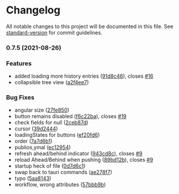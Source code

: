# Changelog

All notable changes to this project will be documented in this file. See [standard-version](https://github.com/conventional-changelog/standard-version) for commit guidelines.

### 0.7.5 (2021-08-26)


### Features

* added loading more history entries ([91d8c46](https://github.com/Commandos-app/Commandos/commit/91d8c46b24a8666969765112d68a11060281d4d1)), closes [#16](https://github.com/Commandos-app/Commandos/issues/16)
* collapsible tree view ([a2f4ee7](https://github.com/Commandos-app/Commandos/commit/a2f4ee73b7175cf6587124c7c64058fd888ca39b))


### Bug Fixes

* angular size ([27fe850](https://github.com/Commandos-app/Commandos/commit/27fe850b0731e7be9f5f3971a1d06f72f246fc4e))
* button remains disabled ([f6c22ba](https://github.com/Commandos-app/Commandos/commit/f6c22ba29ce6a090b363fef72b02fa0acebe1129)), closes [#19](https://github.com/Commandos-app/Commandos/issues/19)
* check fields for null ([2ceb87d](https://github.com/Commandos-app/Commandos/commit/2ceb87d7e382005d3938edac6315996d2d16acc9))
* cursor ([39d2444](https://github.com/Commandos-app/Commandos/commit/39d2444b0078df6c3ed3f462f224a0c32ad7a40b))
* loadingStates for buttons ([ef20fd6](https://github.com/Commandos-app/Commandos/commit/ef20fd618708e706e7c2f8357c52cfa88b5dbcb3))
* order ([7a7d6b1](https://github.com/Commandos-app/Commandos/commit/7a7d6b1bdb28e861ee23eb6b95ad67c235748480))
* publios,ymal ([ec12954](https://github.com/Commandos-app/Commandos/commit/ec12954a876a4523297831a415c5ca16cef689bf))
* refresh ahead/behind indicator ([943cd8c](https://github.com/Commandos-app/Commandos/commit/943cd8c865809e2ac6b3068eef663088712e1c95)), closes [#9](https://github.com/Commandos-app/Commandos/issues/9)
* reload Ahead/Behind when pushing ([89bd12b](https://github.com/Commandos-app/Commandos/commit/89bd12bf1de1eab42c9adc9d9b62ec9bdd642af0)), closes [#9](https://github.com/Commandos-app/Commandos/issues/9)
* startup heck of file ([0d7d6c1](https://github.com/Commandos-app/Commandos/commit/0d7d6c14943520ea9503c7a7b82c12a1930de763))
* swap back to tauri commands ([ae278f7](https://github.com/Commandos-app/Commandos/commit/ae278f72b1e53fb549d66fdfd9753f7a98005d49))
* typo ([5aa8143](https://github.com/Commandos-app/Commandos/commit/5aa8143ec057c733012f022a5e213e5daf811648))
* workflow, wrong attributes ([57bbb9b](https://github.com/Commandos-app/Commandos/commit/57bbb9b23967f2b0acc69cb6dfe8db57f327d7fc))
